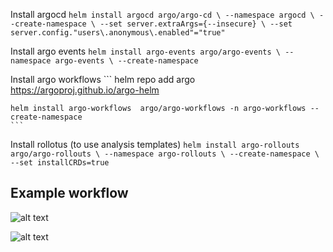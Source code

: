 Install argocd
    ```
    helm install argocd argo/argo-cd \
        --namespace argocd \
        --create-namespace \
        --set server.extraArgs={--insecure} \
        --set server.config."users\.anonymous\.enabled"="true"
    ```

Install argo events
    ```
    helm install argo-events argo/argo-events \
    --namespace argo-events \
    --create-namespace
    ```

Install argo workflows
    ```
    helm repo add argo https://argoproj.github.io/argo-helm

    helm install argo-workflows  argo/argo-workflows -n argo-workflows --create-namespace
    ```

Install rollotus (to use analysis templates)
    ```
    helm install argo-rollouts argo/argo-rollouts \
    --namespace argo-rollouts \
    --create-namespace \
    --set installCRDs=true
    ```

## Example workflow

![alt text](<Screenshot 2025-04-17 at 2.03.12 AM.png>)

![alt text](<Screenshot 2025-04-17 at 2.04.10 AM.png>)
